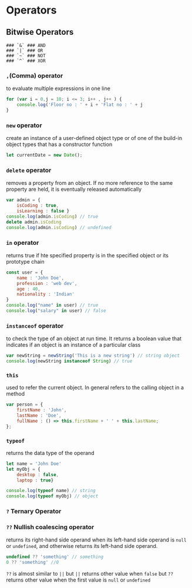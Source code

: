 # Operators 

## **Bitwise Operators**
    ### `&` ### AND
    ### `|` ### OR
    ### `~` ### NOT
    ### `^` ### XOR

### `,`(Comma) operator 
to evaluate multiple expressions in one line

```jsx
for (var i = 0,j = 10; i <= 3; i++ , j++ ) {
    console.log('Floor no : ' + i + 'Flat no : ' + j
}
```

### `new` operator 
create an instance of a user-defined object type or of one of the build-in object types that has a constructor function

```jsx
let currentDate = new Date();
```

### `delete` operator
removes a property from an object. If no more reference to the same property are held, it is eventually released automatically

```jsx
var admin = {
    isCoding : true,
    isLearning : false }
console.log(admin.isCoding) // true
delete admin.isCoding 
console.log(admin.isCoding) // undefined
```

### `in` operator 
returns true if hte specified property is in the specified object or its prototype chain

```jsx
const user = {
    name : 'John Doe',
    profession : 'web dev',
    age : 40,
    nationality : 'Indian'
}
console.log("name" in user) // true
console.log("salary" in user) // false
```

### `instanceof` operator 
to check the type of an object at run time. It returns a boolean value that indicates if an object is an instance of a particular class

```jsx
var newString = newString('This is a new string') // string object
console.log(newString instanceof String) // true
```

### `this` 
used to refer the current object. In general refers to the calling object in a method

```jsx
var person = {
    firstName : 'John',
    lastName : 'Doe',
    fullName : () => this.firstName + ' ' + this.lastName;
};
```

### `typeof` 
returns the data type of the operand

```jsx
let name = 'John Doe'
let myObj = {
    desktop : false,
    laptop : true}

console.log(typeof name) // string
console.log(typeof myObj) // object
```

### `?` Ternary Operator

### `??` Nullish coalescing operator 
returns its right-hand side operand when its left-hand side operand is `null` or `undefined`, and otherwise returns its left-hand side operand.

```jsx
undefined ?? 'something' // something
0 ?? 'something' //0
```

`??` is almost similar to `||` but `||` returns other value when `false` but `??` returns other value when the first value is `null` or `undefined`